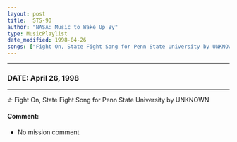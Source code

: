```yaml
---
layout: post
title:  STS-90
author: "NASA: Music to Wake Up By"
type: MusicPlaylist
date_modified: 1998-04-26
songs: ["Fight On, State Fight Song for Penn State University by UNKNOWN"]
---
```


----
### DATE: April 26, 1998
----
✫ Fight On, State Fight Song for Penn State University by UNKNOWN

#### Comment:
* No mission comment



<br/>
<center>
	<a target="_blank"
	   href="https://twitter.com/intent/tweet?hashtags=Space,NASA,Playlist,NASAWakeupCalls,SpaceProgram&text={{ page.author}}, '{{ page.songs.first }}' {{ page.title }}, {{ page.date | date: '%B %d, %Y' }}. {{ site.url }}{{ page.url }} @nasawakeupcalls">
	   <i class="fab fa-twitter" alt="Tweet this page" style="font-size: 1.3em;"></i>
	</a>
	&nbsp; 	<i class="fas fa-user-astronaut" style="font-size: 1.5em;"></i> &nbsp;
    <a type="amzn" search="'Fight On, State Fight Song for Penn State University by UNKNOWN'" category="popular music">
        <i class="fab fa-amazon" style="font-size: 1.3em;"></i>
    </a>
</center>
